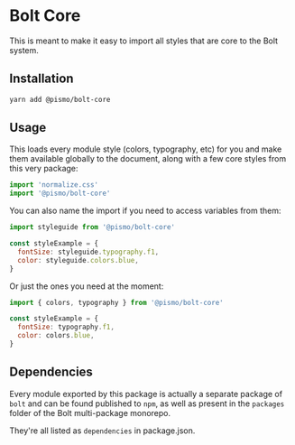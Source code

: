 # Bolt Core
This is meant to make it easy to import all styles that are core to the Bolt system.

## Installation

```sh
yarn add @pismo/bolt-core
```

## Usage

This loads every module style (colors, typography, etc) for you and make them available globally to the document, along with a few core styles from this very package:

```js
import 'normalize.css'
import '@pismo/bolt-core'
```

You can also name the import if you need to access variables from them:

```js
import styleguide from '@pismo/bolt-core'

const styleExample = {
  fontSize: styleguide.typography.f1,
  color: styleguide.colors.blue,
}
```

Or just the ones you need at the moment:

```js
import { colors, typography } from '@pismo/bolt-core'

const styleExample = {
  fontSize: typography.f1,
  color: colors.blue,
}
```

## Dependencies

Every module exported by this package is actually a separate package of `bolt` and can be found published to `npm`, as well as present in the `packages` folder of the Bolt multi-package monorepo.

They're all listed as `dependencies` in package.json.
